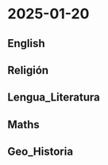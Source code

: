 # 2025-01-20 <!-- markmap: foldAll -->

## English

## Religión

## Lengua_Literatura

## Maths

## Geo_Historia

